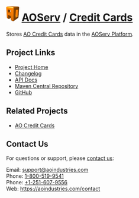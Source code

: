 # [<img src="ao-logo.png" alt="AO Logo" width="35" height="40">](https://aoindustries.com/) [AOServ](https://aoindustries.com/aoserv/) / [Credit Cards](https://aoindustries.com/aoserv/credit-cards/)
Stores [AO Credit Cards](https://aoindustries.com/ao-credit-cards/) data in the [AOServ Platform](https://aoindustries.com/aoserv/).

## Project Links
* [Project Home](https://aoindustries.com/aoserv/credit-cards/)
* [Changelog](https://aoindustries.com/aoserv/credit-cards/changelog)
* [API Docs](https://aoindustries.com/aoserv/credit-cards/apidocs/)
* [Maven Central Repository](https://search.maven.org/#search%7Cgav%7C1%7Cg:%22com.aoindustries%22%20AND%20a:%22aoserv-credit-cards%22)
* [GitHub](https://github.com/aoindustries/aoserv-credit-cards)

## Related Projects
* [AO Credit Cards](https://aoindustries.com/ao-credit-cards/)

## Contact Us
For questions or support, please [contact us](https://aoindustries.com/contact):

Email: [support@aoindustries.com](mailto:support@aoindustries.com)  
Phone: [1-800-519-9541](tel:1-800-519-9541)  
Phone: [+1-251-607-9556](tel:+1-251-607-9556)  
Web: https://aoindustries.com/contact

